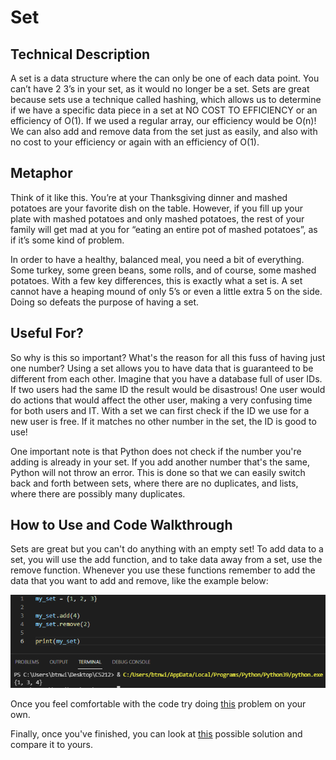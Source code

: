 # Set

## Technical Description

A set is a data structure where the can only be one of each data point. You can’t have 2 3’s in your set, as it would no longer be a set. Sets are great because sets use a technique called hashing, which allows us to determine if we have a specific data piece in a set at NO COST TO EFFICIENCY or an efficiency of O(1). If we used a regular array, our efficiency would be O(n)! We can also add and remove data from the set just as easily, and also with no cost to your efficiency or again with an efficiency of O(1).

## Metaphor

Think of it like this. You’re at your Thanksgiving dinner and mashed potatoes are your favorite dish on the table. However, if you fill up your plate with mashed potatoes and only mashed potatoes, the rest of your family will get mad at you for “eating an entire pot of mashed potatoes”, as if it’s some kind of problem. 

In order to have a healthy, balanced meal, you need a bit of everything. Some turkey, some green beans, some rolls, and of course, some mashed potatoes. With a few key differences, this is exactly what a set is. A set cannot have a heaping mound of only 5’s or even a little extra 5 on the side. Doing so defeats the purpose of having a set.

## Useful For?

So why is this so important? What's the reason for all this fuss of having just one number? Using a set allows you to have data that is guaranteed to be different from each other. Imagine that you have a database full of user IDs. If two users had the same ID the result would be disastrous! One user would do actions that would affect the other user, making a very confusing time for both users and IT. With a set we can first check if the ID we use for a new user is free. If it matches no other number in the set, the ID is good to use!

One important note is that Python does not check if the number you're adding is already in your set. If you add another number that's the same, Python will not throw an error. This is done so that we can easily switch back and forth between sets, where there are no duplicates, and lists, where there are possibly many duplicates.

## How to Use and Code Walkthrough

Sets are great but you can't do anything with an empty set! To add data to a set, you will use the add function, and to take data away from a set, use the remove function. Whenever you use these functions remember to add the data that you want to add and remove, like the example below:

![](assets/set_add_and_remove.png)



Once you feel comfortable with the code try doing [this](set_problem.py) problem on your own.

Finally, once you've finished, you can look at [this](set_solution.py) possible solution and compare it to yours.